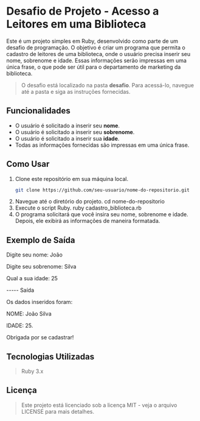 # Desafio de Projeto - Acesso a Leitores em uma Biblioteca

Este é um projeto simples em Ruby, desenvolvido como parte de um desafio de programação. O objetivo é criar um programa que permita o cadastro de leitores de uma biblioteca, onde o usuário precisa inserir seu nome, sobrenome e idade. Essas informações serão impressas em uma única frase, o que pode ser útil para o departamento de marketing da biblioteca.

> O desafio está localizado na pasta **desafio**. Para acessá-lo, navegue até a pasta e siga as instruções fornecidas.

## Funcionalidades

- O usuário é solicitado a inserir seu **nome**.
- O usuário é solicitado a inserir seu **sobrenome**.
- O usuário é solicitado a inserir sua **idade**.
- Todas as informações fornecidas são impressas em uma única frase.

## Como Usar

1. Clone este repositório em sua máquina local.
   ```bash
   git clone https://github.com/seu-usuario/nome-do-repositorio.git
2. Navegue até o diretório do projeto.
   cd nome-do-repositorio
3. Execute o script Ruby.
   ruby cadastro_biblioteca.rb
4. O programa solicitará que você insira seu nome, sobrenome e idade. 
Depois, ele exibirá as informações de maneira formatada.

## Exemplo de Saída

Digite seu nome: João 

Digite seu sobrenome: Silva 

Qual a sua idade: 25 

----- Saída

Os dados inseridos foram:

NOME: João Silva

IDADE: 25.

Obrigada por se cadastrar!


## Tecnologias Utilizadas
> Ruby 3.x

## Licença
> Este projeto está licenciado sob a licença MIT - veja o arquivo LICENSE para mais detalhes.
